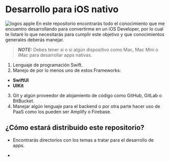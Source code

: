 # Desarrollo para iOS nativo

![logos apple](https://www.tailorbrands.com/wp-content/uploads/2021/01/apple-evolution-thumbnail-1024x640.jpg)
En este repositorio encontrarás todo el conocimiento que me encuentro desarrollando para convertirme en un iOS Developer, por lo cual te listaré lo que necesitarás para cumplir este objetivo y que conocimientos generales deberás manejar.

> **_NOTE:_** Debes tener si o si algún dispositivo como Mac, Mac Mini o iMac para desarrollar apps nativas.

1. Lenguaje de programación Swift.
2. Manejo de por lo menos uno de estos Frameworks:
  - **SwiftUI**
  - **UIKit**
3. Git y algún proveedor de alojamiento de código como GitHub, GitLab o BitBucket.
4. Manejar algún lenguaje para el backend o por otra parte hacer uso de PaaS como los pueden ser Amplify o Firebase.

## ¿Cómo estará distribuido este repositorio?

- Encontrarás directorios con los temas a tratar para el desarrollo de apps.

- 
